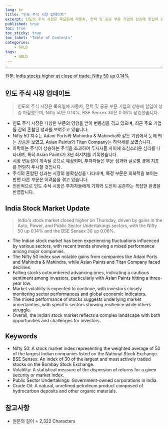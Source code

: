 ```yaml
---
lang: kr
title: "인도 주식 시장 업데이트"
excerpt: 인도의 주식 시장은 목요일에 자동차, 전력 및 공공 부문 기업의 상승에 힘입어 상승 마감했으며, Nifty 50은 0.14%, BSE Sensex 30은 0.06% 상승했습니다.
published: true
toc: true
toc_sticky: true
toc_label: "Table of Contents"
categories:
    - GOLD
tags:
    - GOLD
---
```


---

  원문: [India stocks higher at close of trade; Nifty 50 up 0.14%](https://www.investing.com/news/stock-market-news/india-stocks-higher-at-close-of-trade-nifty-50-up-014-3788814)

## 인도 주식 시장 업데이트

> 인도의 주식 시장은 목요일에 자동차, 전력 및 공공 부문 기업의 상승에 힘입어 상승 마감했으며, Nifty 50은 0.14%, BSE Sensex 30은 0.06% 상승했습니다.


- 인도 주식 시장은 다양한 부문의 영향을 받아 변동성을 겪고 있으며, 최근 주요 기업들 간의 혼합된 성과를 보여주고 있습니다.
- Nifty 50 지수는 Adani Ports와 Mahindra & Mahindra와 같은 기업에서 눈에 띄는 상승을 보였고, Asian Paints와 Titan Company는 하락세를 보였습니다.
- 하락하는 주식이 상승하는 주식을 초과하여 투자자들 사이에 조심스러운 심리를 나타내며, 특히 Asian Paints가 3년 최저치를 기록했습니다.
- 시장 변동성이 계속될 것으로 예상되며, 투자자들은 부문 성과와 글로벌 경제 지표를 면밀히 주시할 것입니다.
- 주식의 혼합된 성과는 시장의 불확실성을 나타내며, 특정 부문은 회복력을 보이는 반면 다른 부문은 어려움을 겪고 있습니다.
- 전반적으로 인도 주식 시장은 투자자들에게 기회와 도전이 공존하는 복잡한 환경을 반영합니다.

## India Stock Market Update

> India's stock market closed higher on Thursday, driven by gains in the Auto, Power, and Public Sector Undertakings sectors, with the Nifty 50 up 0.14% and the BSE Sensex 30 up 0.06%.


- The Indian stock market has been experiencing fluctuations influenced by various sectors, with recent trends showing a mixed performance among major companies.
- The Nifty 50 index saw notable gains from companies like Adani Ports and Mahindra & Mahindra, while Asian Paints and Titan Company faced declines.
- Falling stocks outnumbered advancing ones, indicating a cautious sentiment among investors, particularly with Asian Paints hitting a three-year low.
- Market volatility is expected to continue, with investors closely monitoring sector performances and global economic indicators.
- The mixed performance of stocks suggests underlying market uncertainties, with specific sectors showing resilience while others struggle.
- Overall, the Indian stock market reflects a complex landscape with both opportunities and challenges for investors.

## Keywords

- Nifty 50: A stock market index representing the weighted average of 50 of the largest Indian companies listed on the National Stock Exchange.
- BSE Sensex: An index of 30 of the largest and most actively traded stocks on the Bombay Stock Exchange.
- Volatility: A statistical measure of the dispersion of returns for a given security or market index.
- Public Sector Undertakings: Government-owned corporations in India.
- Crude Oil: A natural, unrefined petroleum product composed of hydrocarbon deposits and other organic materials.

## 참고사항

- 원문의 길이 = 2,322 Characters

